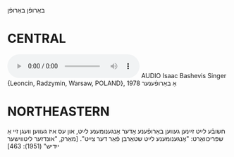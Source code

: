 באַרופֿן
באַרופֿן

CENTRAL
========

<audio controls src="https://ia801503.us.archive.org/5/items/BashevisLexicon/ABerufener-IsaacBashevisSinger1978.mp3"></audio>
AUDIO Isaac Bashevis Singer {Leoncin, Radzymin, Warsaw, POLAND}, 1978
אַ באַרופֿענער

NORTHEASTERN
==============

חשובֿע לײַט זײַנען געווען באַרופֿענע אָדער אָנגענומענע לײַט, און עס איז געווען וועגן זיי אַ שפּריכוואָרט: "אָנגענומענע לײַט שטאַרבן פֿאַר דער צײַט".
[מאַרק, "אונדזער ליטווישער ייִדיש" (1951): 463]